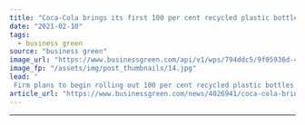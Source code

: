 ```yaml
---
title: "Coca-Cola brings its first 100 per cent recycled plastic bottle to the US"
date: "2021-02-10"
tags: 
  - business green
source: "business green"
image_url: "https://www.businessgreen.com/api/v1/wps/794ddc5/9f05936d-484f-4676-8d8d-7f5bf9ac5f66/3/Coke-rPET-Portfolio-Lineup-recycled-plastic-185x114.jpg"
image_fp: "/assets/img/post_thumbnails/14.jpg"
lead: "
 Firm plans to begin rolling out 100 per cent recycled plastic bottles for select Coca-Cola, Sprite, Fanta and Dasani water brands in coming months ..."
article_url: "https://www.businessgreen.com/news/4026941/coca-cola-brings-100-cent-recycled-plastic-bottle-us"
---
```


---
